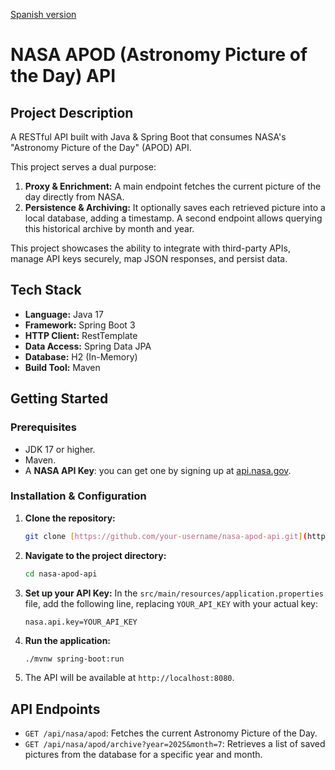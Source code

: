 [Spanish version](README.md)

# NASA APOD (Astronomy Picture of the Day) API

## Project Description

A RESTful API built with Java & Spring Boot that consumes NASA's "Astronomy Picture of the Day" (APOD) API.

This project serves a dual purpose:
1.  **Proxy & Enrichment:** A main endpoint fetches the current picture of the day directly from NASA.
2.  **Persistence & Archiving:** It optionally saves each retrieved picture into a local database, adding a timestamp. A second endpoint allows querying this historical archive by month and year.

This project showcases the ability to integrate with third-party APIs, manage API keys securely, map JSON responses, and persist data.

## Tech Stack

* **Language:** Java 17
* **Framework:** Spring Boot 3
* **HTTP Client:** RestTemplate
* **Data Access:** Spring Data JPA
* **Database:** H2 (In-Memory)
* **Build Tool:** Maven

## Getting Started

### Prerequisites

* JDK 17 or higher.
* Maven.
* A **NASA API Key**: you can get one by signing up at [api.nasa.gov](https://api.nasa.gov/).

### Installation & Configuration

1.  **Clone the repository:**
    ```bash
    git clone [https://github.com/your-username/nasa-apod-api.git](https://github.com/your-username/nasa-apod-api.git)
    ```
2.  **Navigate to the project directory:**
    ```bash
    cd nasa-apod-api
    ```
3.  **Set up your API Key:**
    In the `src/main/resources/application.properties` file, add the following line, replacing `YOUR_API_KEY` with your actual key:
    ```properties
    nasa.api.key=YOUR_API_KEY
    ```
4.  **Run the application:**
    ```bash
    ./mvnw spring-boot:run
    ```
5.  The API will be available at `http://localhost:8080`.

## API Endpoints

* `GET /api/nasa/apod`: Fetches the current Astronomy Picture of the Day.
* `GET /api/nasa/apod/archive?year=2025&month=7`: Retrieves a list of saved pictures from the database for a specific year and month.